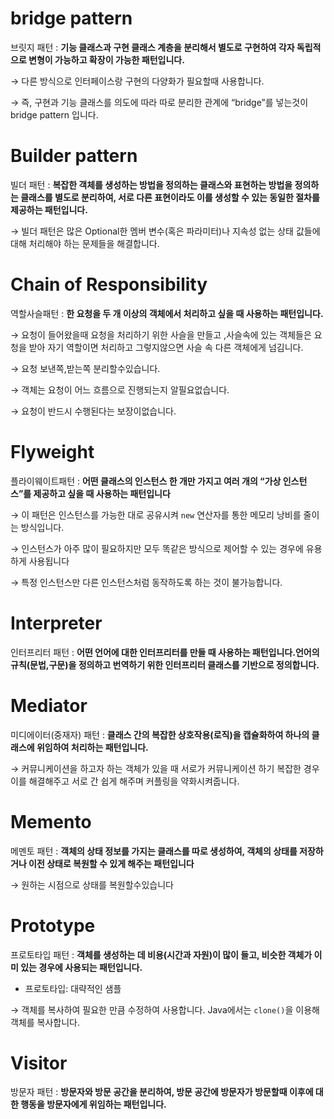 # bridge  pattern

브릿지 패턴 : **기능 클래스과 구현 클래스 계층을 분리해서 별도로 구현하여 각자 독립적으로 변형이 가능하고 확장이 가능한 패턴입니다.**

→ 다른 방식으로 인터페이스랑 구현의 다양화가 필요할때 사용합니다.

→ 즉, 구현과 기능 클래스를 의도에 따라 따로 분리한 관계에 “bridge”를 넣는것이 bridge pattern 입니다. 

# Builder pattern

빌더 패턴 : **복잡한 객체를 생성하는 방법을 정의하는 클래스와 표현하는 방법을 정의하는 클래스를 별도로 분리하여, 서로 다른 표현이라도 이를 생성할 수 있는 동일한 절차를 제공하는 패턴입니다.**

→ 빌더 패턴은 많은 Optional한 멤버 변수(혹은 파라미터)나 지속성 없는 상태 값들에 대해 처리해야 하는 문제들을 해결합니다. 

# Chain of Responsibility

역할사슬패턴 : **한 요청을 두 개 이상의 객체에서 처리하고 싶을 때 사용하는 패턴입니다.**

→ 요청이 들어왔을때 요청을 처리하기 위한 사슬을 만들고 ,사슬속에 있는 객체들은 요청을 받아 자기 역할이면 처리하고 그렇지않으면 사슬 속 다른 객체에게 넘김니다.

→ 요청 보낸쪽,받는쪽 분리할수있습니다. 

→ 객체는 요청이 어느 흐름으로 진행되는지 알필요없습니다.

→  요청이 반드시 수행된다는 보장이없습니다.

# Flyweight

플라이웨이트패턴 : **어떤 클래스의 인스턴스 한 개만 가지고 여러 개의 “가상 인스턴스”를 제공하고 싶을 때 사용하는 패턴입니다** 

→ 이 패턴은 인스턴스를 가능한 대로 공유시켜 `new` 연산자를 통한 메모리 낭비를 줄이는 방식입니다. 

→ 인스턴스가 아주 많이 필요하지만 모두 똑같은 방식으로 제어할 수 있는 경우에 유용하게 사용됩니다

→ 특정 인스턴스만 다른 인스턴스처럼 동작하도록 하는 것이 불가능합니다.

# Interpreter

인터프리터 패턴 : **어떤 언어에 대한 인터프리터를 만들 때 사용하는 패턴입니다.언어의 규칙(문법,구문)을 정의하고 번역하기 위한 인터프리터 클래스를 기반으로 정의합니다.** 

# Mediator

미디에이터(중재자) 패턴 : **클래스 간의 복잡한 상호작용(로직)을 캡슐화하여 하나의 클래스에 위임하여 처리하는 패턴입니다.**

→ 커뮤니케이션을 하고자 하는 객체가 있을 때 서로가 커뮤니케이션 하기 복잡한 경우 이를 해결해주고 서로 간 쉽게 해주며 커플링을 약화시켜줍니다.


# Memento

메멘토 패턴 : **객체의 상태 정보를 가지는 클래스를 따로 생성하여, 객체의 상태를 저장하거나 이전 상태로 복원할 수 있게 해주는 패턴입니다**

→  원하는 시점으로 상태를 복원할수있습니다

# Prototype

프로토타입 패턴 : **객체를 생성하는 데 비용(시간과 자원)이 많이 들고, 비슷한 객체가 이미 있는 경우에 사용되는 패턴입니다.**

- 프로토타입: 대략적인 샘플

→ 객체를 복사하여 필요한 만큼 수정하여 사용합니다. Java에서는 `clone()`을 이용해 객체를 복사합니다.

# Visitor

방문자 패턴 : **방문자와 방문 공간을 분리하여, 방문 공간에 방문자가 방문할때 이후에 대한 행동을 방문자에게 위임하는 패턴입니다.**
